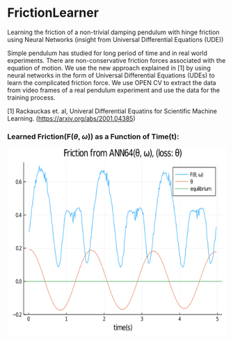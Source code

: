 # FrictionLearner
Learning the friction of a non-trivial damping pendulum with hinge friction using Neural Networks (insight from Universal Differential Equations (UDE))

Simple pendulum has studied for long period of time and in real world experiments. There are non-conservative friction forces associated with the equation of motion. We use the new approach explained in [1] by using neural networks in the form of Universal Differential Equations (UDEs) to learn the complicated friction force. We use OPEN CV to extract the data from video frames of a real pendulum experiment and use the data for the training process.

[1] Rackauckas et. al, Univeral Differential Equatins for Scientific Machine Learning. (https://arxiv.org/abs/2001.04385)

 ### Learned Friction(F($\theta$, $\omega$)) as a Function of Time(t):
 
 <p align="center">
  <img src="ann64_Loss_theta_fric_05.png" width="700" height="430" />
 </p>
